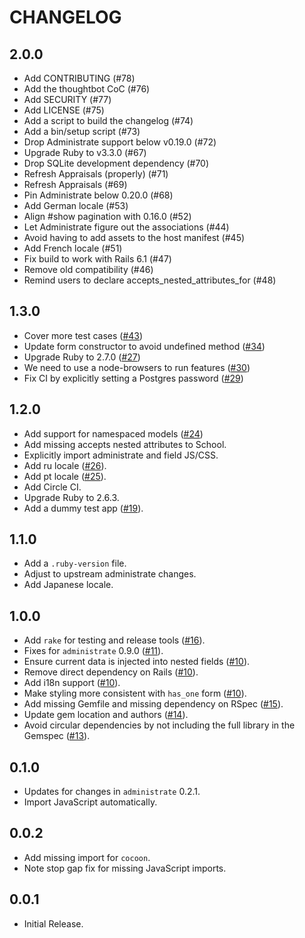 # CHANGELOG

## 2.0.0

* Add CONTRIBUTING (#78)
* Add the thoughtbot CoC (#76)
* Add SECURITY (#77)
* Add LICENSE (#75)
* Add a script to build the changelog (#74)
* Add a bin/setup script (#73)
* Drop Administrate support below v0.19.0 (#72)
* Upgrade Ruby to v3.3.0 (#67)
* Drop SQLite development dependency (#70)
* Refresh Appraisals (properly) (#71)
* Refresh Appraisals (#69)
* Pin Administrate below 0.20.0 (#68)
* Add German locale (#53)
* Align #show pagination with 0.16.0 (#52)
* Let Administrate figure out the associations (#44)
* Avoid having to add assets to the host manifest (#45)
* Add French locale (#51)
* Fix build to work with Rails 6.1 (#47)
* Remove old compatibility (#46)
* Remind users to declare accepts_nested_attributes_for (#48)

## 1.3.0

* Cover more test cases ([#43][])
* Update form constructor to avoid undefined method ([#34][])
* Upgrade Ruby to 2.7.0 ([#27][])
* We need to use a node-browsers to run features ([#30][])
* Fix CI by explicitly setting a Postgres password ([#29][])

[#43]: https://github.com/nickcharlton/administrate-field-nested_has_many/pull/43
[#34]: https://github.com/nickcharlton/administrate-field-nested_has_many/pull/34
[#27]: https://github.com/nickcharlton/administrate-field-nested_has_many/pull/27
[#30]: https://github.com/nickcharlton/administrate-field-nested_has_many/pull/30
[#29]: https://github.com/nickcharlton/administrate-field-nested_has_many/pull/29

## 1.2.0

* Add support for namespaced models ([#24][])
* Add missing accepts nested attributes to School.
* Explicitly import administrate and field JS/CSS.
* Add ru locale ([#26][]).
* Add pt locale ([#25][]).
* Add Circle CI.
* Upgrade Ruby to 2.6.3.
* Add a dummy test app ([#19][]).

[#24]: https://github.com/nickcharlton/administrate-field-nested_has_many/pull/24
[#26]: https://github.com/nickcharlton/administrate-field-nested_has_many/pull/26
[#25]: https://github.com/nickcharlton/administrate-field-nested_has_many/pull/25
[#19]: https://github.com/nickcharlton/administrate-field-nested_has_many/pull/19

## 1.1.0

* Add a `.ruby-version` file.
* Adjust to upstream administrate changes.
* Add Japanese locale.

## 1.0.0

* Add `rake` for testing and release tools ([#16][]).
* Fixes for `administrate` 0.9.0 ([#11][]).
* Ensure current data is injected into nested fields ([#10][]).
* Remove direct dependency on Rails ([#10][]).
* Add i18n support ([#10][]).
* Make styling more consistent with `has_one` form ([#10][]).
* Add missing Gemfile and missing dependency on RSpec ([#15][]).
* Update gem location and authors ([#14][]).
* Avoid circular dependencies by not including the full library in the Gemspec
  ([#13][]).

[#16]: https://github.com/nickcharlton/administrate-field-nested_has_many/pull/16
[#15]: https://github.com/nickcharlton/administrate-field-nested_has_many/pull/15
[#14]: https://github.com/nickcharlton/administrate-field-nested_has_many/pull/14
[#13]: https://github.com/nickcharlton/administrate-field-nested_has_many/pull/13
[#11]: https://github.com/nickcharlton/administrate-field-nested_has_many/pull/11
[#10]: https://github.com/nickcharlton/administrate-field-nested_has_many/pull/10

## 0.1.0

* Updates for changes in `administrate` 0.2.1.
* Import JavaScript automatically.

## 0.0.2

* Add missing import for `cocoon`.
* Note stop gap fix for missing JavaScript imports.

## 0.0.1

* Initial Release.
